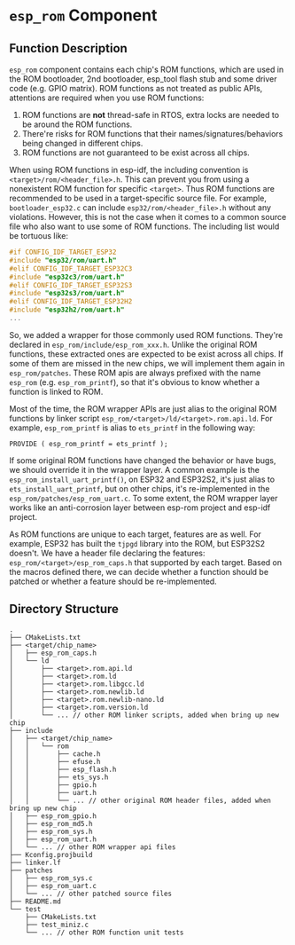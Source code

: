 # `esp_rom` Component

## Function Description

`esp_rom` component contains each chip's ROM functions, which are used in the ROM bootloader, 2nd bootloader, esp_tool flash stub and some driver code (e.g. GPIO matrix). ROM functions as not treated as public APIs, attentions are required when you use ROM functions:

1. ROM functions are **not** thread-safe in RTOS, extra locks are needed to be around the ROM functions.
2. There're risks for ROM functions that their names/signatures/behaviors being changed in different chips.
3. ROM functions are not guaranteed to be exist across all chips.

When using ROM functions in esp-idf, the including convention is `<target>/rom/<header_file>.h`. This can prevent you from using a nonexistent ROM function for specific `<target>`. Thus ROM functions are recommended to be used in a target-specific source file. For example, `bootloader_esp32.c` can include `esp32/rom/<header_file>.h` without any violations. However, this is not the case when it comes to a common source file who also want to use some of ROM functions. The including list would be tortuous like:

```c
#if CONFIG_IDF_TARGET_ESP32
#include "esp32/rom/uart.h"
#elif CONFIG_IDF_TARGET_ESP32C3
#include "esp32c3/rom/uart.h"
#elif CONFIG_IDF_TARGET_ESP32S3
#include "esp32s3/rom/uart.h"
#elif CONFIG_IDF_TARGET_ESP32H2
#include "esp32h2/rom/uart.h"
...
```

So, we added a wrapper for those commonly used ROM functions. They're declared in `esp_rom/include/esp_rom_xxx.h`. Unlike the original ROM functions, these extracted ones are expected to be exist across all chips. If some of them are missed in the new chips, we will implement them again in `esp_rom/patches`. These ROM apis are always prefixed with the name `esp_rom` (e.g. `esp_rom_printf`), so that it's obvious to know whether a function is linked to ROM.

Most of the time, the ROM wrapper APIs are just alias to the original ROM functions by linker script `esp_rom/<target>/ld/<target>.rom.api.ld`. For example, `esp_rom_printf` is alias to `ets_printf` in the following way:

```
PROVIDE ( esp_rom_printf = ets_printf );
```

If some original ROM functions have changed the behavior or have bugs, we should override it in the wrapper layer. A common example is the `esp_rom_install_uart_printf()`, on ESP32 and ESP32S2, it's just alias to `ets_install_uart_printf`, but on other chips, it's re-implemented in the `esp_rom/patches/esp_rom_uart.c`. To some extent, the ROM wrapper layer works like an anti-corrosion layer between esp-rom project and esp-idf project.

As ROM functions are unique to each target, features are as well. For example, ESP32 has built the `tjpgd` library into the ROM, but ESP32S2 doesn't. We have a header file declaring the features: `esp_rom/<target>/esp_rom_caps.h` that supported by each target. Based on the macros defined there, we can decide whether a function should be patched or whether a feature should be re-implemented.

## Directory Structure

```
.
├── CMakeLists.txt
├── <target/chip_name>
│   ├── esp_rom_caps.h
│   └── ld
│       ├── <target>.rom.api.ld
│       ├── <target>.rom.ld
│       ├── <target>.rom.libgcc.ld
│       ├── <target>.rom.newlib.ld
│       ├── <target>.rom.newlib-nano.ld
│       ├── <target>.rom.version.ld
│       └── ... // other ROM linker scripts, added when bring up new chip
├── include
│   ├── <target/chip_name>
│   │   └── rom
│   │       ├── cache.h
│   │       ├── efuse.h
│   │       ├── esp_flash.h
│   │       ├── ets_sys.h
│   │       ├── gpio.h
│   │       ├── uart.h
│   │       └── ... // other original ROM header files, added when bring up new chip
│   ├── esp_rom_gpio.h
│   ├── esp_rom_md5.h
│   ├── esp_rom_sys.h
│   ├── esp_rom_uart.h
│   └── ... // other ROM wrapper api files
├── Kconfig.projbuild
├── linker.lf
├── patches
│   ├── esp_rom_sys.c
│   ├── esp_rom_uart.c
│   └── ... // other patched source files
├── README.md
└── test
    ├── CMakeLists.txt
    ├── test_miniz.c
    └── ... // other ROM function unit tests
```